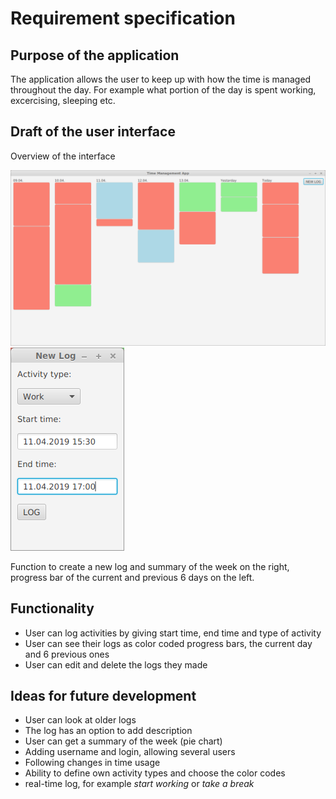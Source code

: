 # Requirement specification

## Purpose of the application

The application allows the user to keep up with how the time is managed throughout the day. For example what portion of the day is spent working, excercising, sleeping etc.

## Draft of the user interface

Overview of the interface

<img src="https://github.com/riiraty/ot-harjoitustyo/blob/master/dokumentointi/kuvat/GUI.png" width="750">
<img src="https://github.com/riiraty/ot-harjoitustyo/blob/master/dokumentointi/kuvat/GUInewLog.png">

Function to create a new log and summary of the week on the right, progress bar of the current and previous 6 days on the left.

 
## Functionality

* User can log activities by giving start time, end time and type of activity
* User can see their logs as color coded progress bars, the current day and 6 previous ones
* User can edit and delete the logs they made


## Ideas for future development

* User can look at older logs
* The log has an option to add description
* User can get a summary of the week (pie chart)
* Adding username and login, allowing several users
* Following changes in time usage
* Ability to define own activity types and choose the color codes
* real-time log, for example *start working* or *take a break*

